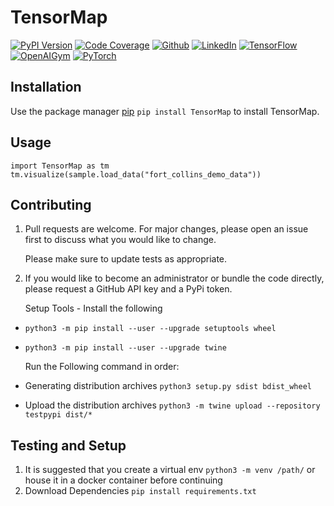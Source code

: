 # TensorMap

[![PyPI Version](https://img.shields.io/badge/Version-0.0.1-3775A9?style=plastic&logo=PyPi)](https://pypi.org/project/pylearn/)
[![Code Coverage](https://img.shields.io/badge/CodeCoverage-99p-F01F7A?style=plastic&logo=CodeCov)](https://github.com/social-learning/TensorMap)
[![Github](https://img.shields.io/badge/GitHub-TensorMap-181717?style=plastic&logo=GitHub)](https://github.com/social-learning/TensorMap)
[![LinkedIn](https://img.shields.io/badge/LinkedIn-CodeForAll-0077B5?style=plastic&logo=LinkedIn)](https://www.linkedin.com/company/codeforall/)
[![TensorFlow](https://img.shields.io/badge/TensorFlow-2.3.1-FF6F00?style=plastic&logo=TensorFlow)](https://https://www.tensorflow.org/)
[![OpenAIGym](https://img.shields.io/badge/OpenAIGym-0.12.5-0081A5?style=plastic&logo=OpenAI-Gym)](https://gym.openai.com/)
[![PyTorch](https://img.shields.io/badge/PyTorch-1.6.0-EE4C2C?style=plastic&logo=PyTorch)](https://pytorch.org/)

## Installation
Use the package manager [pip](https://pypi.org/project/TensorMap/) `pip install TensorMap` to install TensorMap.

## Usage
```
import TensorMap as tm
tm.visualize(sample.load_data("fort_collins_demo_data"))
```
## Contributing
1. Pull requests are welcome. For major changes, please open an issue first to discuss what you would like to change.

    Please make sure to update tests as appropriate.
    
1. If you would like to become an administrator or bundle the code directly, please request a GitHub API key and a PyPi token.

    Setup Tools - Install the following
* `python3 -m pip install --user --upgrade setuptools wheel`
* `python3 -m pip install --user --upgrade twine`
    
    Run the Following command in order:
* Generating distribution archives `python3 setup.py sdist bdist_wheel`
* Upload the distribution archives `python3 -m twine upload --repository testpypi dist/*`

## Testing and Setup
1. It is suggested that you create a virtual env `python3 -m venv /path/` or house it in a docker container before continuing
1. Download Dependencies `pip install requirements.txt `